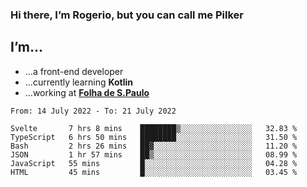 ### Hi there, I’m Rogerio, but you can call me Pilker

## I’m…
- …a front-end developer
- …currently learning **Kotlin**
- …working at [**Folha de S.Paulo**](https://www.folha.com.br/)

<!--START_SECTION:waka-->

```text
From: 14 July 2022 - To: 21 July 2022

Svelte       7 hrs 8 mins    ████████▒░░░░░░░░░░░░░░░░   32.83 %
TypeScript   6 hrs 50 mins   ████████░░░░░░░░░░░░░░░░░   31.50 %
Bash         2 hrs 26 mins   ██▓░░░░░░░░░░░░░░░░░░░░░░   11.20 %
JSON         1 hr 57 mins    ██▒░░░░░░░░░░░░░░░░░░░░░░   08.99 %
JavaScript   55 mins         █░░░░░░░░░░░░░░░░░░░░░░░░   04.28 %
HTML         45 mins         █░░░░░░░░░░░░░░░░░░░░░░░░   03.45 %
```

<!--END_SECTION:waka-->

